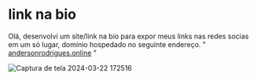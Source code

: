 # link na bio
 
 Olá, desenvolvi um site/link na bio para expor meus links nas redes socias em um só lugar, domínio hospedado no seguinte endereço. 
 " [andersonrodrigues.online](https://andersonrodrigues.online/) "

![Captura de tela 2024-03-22 172516](https://github.com/AndersonRodrigues1/Projeto-linknabio/assets/127049907/f046d4df-1951-4561-98ce-7713587adeed)



